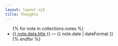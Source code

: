 ```yaml
---
layout: layout.njk
title: Thoughts
---
```


<ul>
{% for note in collections.notes %}
  <li>
    <a href="{{ note.url }}">{{ note.data.title }}</a>
    — {{ note.date | dateFormat }}
  </li>
{% endfor %}
</ul>
